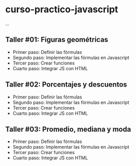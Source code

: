# curso-practico-javascript

...

## Taller #01: Figuras geométricas

- Primer paso: Definir las fórmulas
- Segundo paso: Implementar las fórmulas en Javascript
- Tercer paso: Crear funciones
- Cuarto paso: Integrar JS con HTML

## Taller #02: Porcentajes y descuentos

- Primer paso: Definir las fórmulas
- Segundo paso: Implementar las fórmulas en Javascript
- Tercer paso: Crear funciones
- Cuarto paso: Integrar JS con HTML

## Taller #03: Promedio, mediana y moda

- Primer paso: Definir las fórmulas
- Segundo paso: Implementar las fórmulas en Javascript
- Tercer paso: Crear funciones
- Cuarto paso: Integrar JS con HTML
